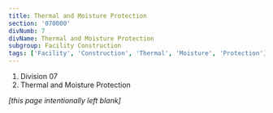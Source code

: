 ```yaml
---
title: Thermal and Moisture Protection
section: '070000'
divNumb: 7
divName: Thermal and Moisture Protection
subgroup: Facility Construction
tags: ['Facility', 'Construction', 'Thermal', 'Moisture', 'Protection']
---
```


   1. Division 07
   1. Thermal and Moisture Protection

*[this page intentionally left blank]*

